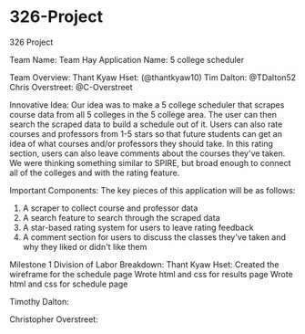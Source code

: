 # 326-Project
326 Project

Team Name: Team Hay
Application Name: 5 college scheduler

Team Overview:
Thant Kyaw Hset: (@thantkyaw10)
Tim Dalton: @TDalton52
Chris Overstreet: @C-Overstreet

Innovative Idea:
Our idea was to make a 5 college scheduler that scrapes course data from all 5 colleges in the 5 college area. The user can then search the scraped data to build a schedule out of it. Users can also rate courses and professors from 1-5 stars so that future students can get an idea of what courses and/or professors they should take. In this rating section, users can also leave comments about the courses they've taken. We were thinking something similar to SPIRE, but broad enough to connect all of the colleges and with the rating feature.

Important Components:
The key pieces of this application will be as follows:
1. A scraper to collect course and professor data
2. A search feature to search through the scraped data
3. A star-based rating system for users to leave rating feedback
4. A comment section for users to discuss the classes they've taken and why they liked or didn't like them


Milestone 1 Division of Labor Breakdown:
Thant Kyaw Hset:
  Created the wireframe for the schedule page
  Wrote html and css for results page
  Wrote html and css for schedule page

Timothy Dalton:

Christopher Overstreet:
